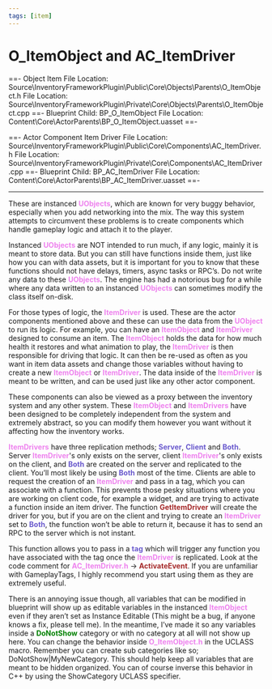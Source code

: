 ```yaml
---
tags: [item]
---
```


# O_ItemObject and AC_ItemDriver
==- Object Item
File Location: Source\InventoryFrameworkPlugin\Public\Core\Objects\Parents\O_ItemObject.h
File Location: Source\InventoryFrameworkPlugin\Private\Core\Objects\Parents\O_ItemObject.cpp
==- Blueprint Child: BP_O_ItemObject
File Location: Content\Core\ActorParents\BP_O_ItemObject.uasset
==-

==- Actor Component Item Driver
File Location: Source\InventoryFrameworkPlugin\Public\Core\Components\AC_ItemDriver.h
File Location: Source\InventoryFrameworkPlugin\Private\Core\Components\AC_ItemDriver.cpp
==- Blueprint Child: BP_AC_ItemDriver
File Location: Content\Core\ActorParents\BP_AC_ItemDriver.uasset
==-

---

These are instanced <span style="color:violet">**UObjects**</span>, which are known for very buggy behavior, especially when you add networking into the mix.
The way this system attempts to circumvent these problems is to create components which handle gameplay logic and attach it to the player.

Instanced <span style="color:violet">**UObjects**</span> are NOT intended to run much, if any logic, mainly it is meant to store data. But you can still have functions inside them, just like how you can with data assets, but it is important for you to know that these functions should not have delays, timers, async tasks or RPC’s. Do not write any data to these <span style="color:violet">**UObjects**</span>. The engine has had a notorious bug for a while where any data written to an instanced <span style="color:violet">**UObjects**</span> can sometimes modify the class itself on-disk.

For those types of logic, the <span style="color:violet">**ItemDriver**</span> is used. These are the actor components mentioned above and these can use the data from the <span style="color:violet">**UObject**</span> to run its logic. For example, you can have an <span style="color:violet">**ItemObject**</span> and <span style="color:violet">**ItemDriver**</span> designed to consume an item. The <span style="color:violet">**ItemObject**</span> holds the data for how much health it restores and what animation to play, the <span style="color:violet">**ItemDriver**</span> is then responsible for driving that logic. It can then be re-used as often as you want in item data assets and change those variables without having to create a new <span style="color:violet">**ItemObject**</span> or <span style="color:violet">**ItemDriver**</span>. The data inside of the <span style="color:violet">**ItemDriver**</span> is meant to be written, and can be used just like any other actor component.

These components can also be viewed as a proxy between the inventory system and any other system. These <span style="color:violet">**ItemObject**</span> and <span style="color:violet">**ItemDrivers**</span> have been designed to be completely independent from the system and extremely abstract, so you can modify them however you want without it affecting how the inventory works.

<span style="color:violet">**ItemDrivers**</span> have three replication methods; <span style="color:slateblue">**Server**</span>, <span style="color:slateblue">**Client**</span> and <span style="color:slateblue">**Both**</span>. Server <span style="color:violet">**ItemDriver**</span>'s only exists on the server, client <span style="color:violet">**ItemDriver**</span>'s only exists on the client, and <span style="color:slateblue">**Both**</span> are created on the server and replicated to the client. You’ll most likely be using <span style="color:slateblue">**Both**</span> most of the time. 
Clients are able to request the creation of an <span style="color:violet">**ItemDriver**</span> and pass in a tag, which you can associate with a function. This prevents those pesky situations where you are working on client code, for example a widget, and are trying to activate a function inside an item driver. 
The function <span style="color:brown">**GetItemDriver**</span> will create the driver for you, but if you are on the client and trying to create an <span style="color:violet">**ItemDriver**</span> set to <span style="color:slateblue">**Both**</span>, the function won’t be able to return it, because it has to send an RPC to the server which is not instant. 

This function allows you to pass in a <span style="color:slateblue">**tag**</span> which will trigger any function you have associated with the tag once the <span style="color:violet">**ItemDriver**</span> is replicated. Look at the code comment for <span style="color:violet">**AC_ItemDriver.h**</span> -> <span style="color:brown">**ActivateEvent**</span>.
If you are unfamiliar with GameplayTags, I highly recommend you start using them as they are extremely useful.

There is an annoying issue though, all variables that can be modified in blueprint will show up as editable variables in the instanced <span style="color:violet">**ItemObject**</span> even if they aren’t set as Instance Editable (This might be a bug, if anyone knows a fix, please tell me). In the meantime, I’ve made it so any variables inside a <span style="color:green">**DoNotShow**</span> category or with no category at all will not show up here. You can change the behavior inside <span style="color:violet">**O_ItemObject.h**</span> in the UCLASS macro. Remember you can create sub categories like so; DoNotShow|MyNewCategory. This should help keep all variables that are meant to be hidden organized.
You can of course inverse this behavior in C++ by using the ShowCategory UCLASS specifier. 
